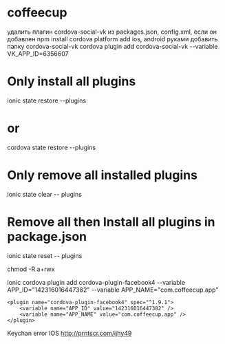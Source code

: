 # coffeecup




удалить плагин cordova-social-vk из packages.json, config.xml, если он добавлен
npm install
cordova platform add ios, android
руками добавить папку cordova-social-vk
cordova plugin add cordova-social-vk  --variable VK_APP_ID=6356607

 <plugin name="cordova-social-vk" spec="~1.0.5">
        <variable name="VK_APP_ID" value="6356607" />
    </plugin>


# Only install all plugins
ionic state restore --plugins
# or
cordova state restore --plugins

# Only remove all installed plugins
ionic state clear -- plugins

# Remove all then Install all plugins in package.json
ionic state reset -- plugins




chmod -R a+rwx

ionic cordova plugin add cordova-plugin-facebook4 --variable APP_ID="142316016447382" --variable APP_NAME="com.coffeecup.app"

    <plugin name="cordova-plugin-facebook4" spec="^1.9.1">
        <variable name="APP_ID" value="142316016447382" />
        <variable name="APP_NAME" value="com.coffeecup.app" />
    </plugin>


Keychan error IOS 
http://prntscr.com/ijhy49